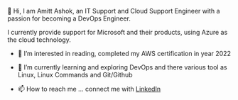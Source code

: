 👋 Hi, I am Amitt Ashok, an IT Support and Cloud Support Engineer with a passion for becoming a DevOps Engineer.

I currently provide support for Microsoft and their products, using Azure as the cloud technology.

- 👀 I’m interested in reading, completed my AWS certification in year 2022
- 🌱 I’m currently learning and exploring DevOps and there various tool as Linux, Linux Commands and Git/Github

- 📫 How to reach me ...
        connect me with [LinkedIn](https://www.linkedin.com/in/amitt-ashok-505493240)

     

